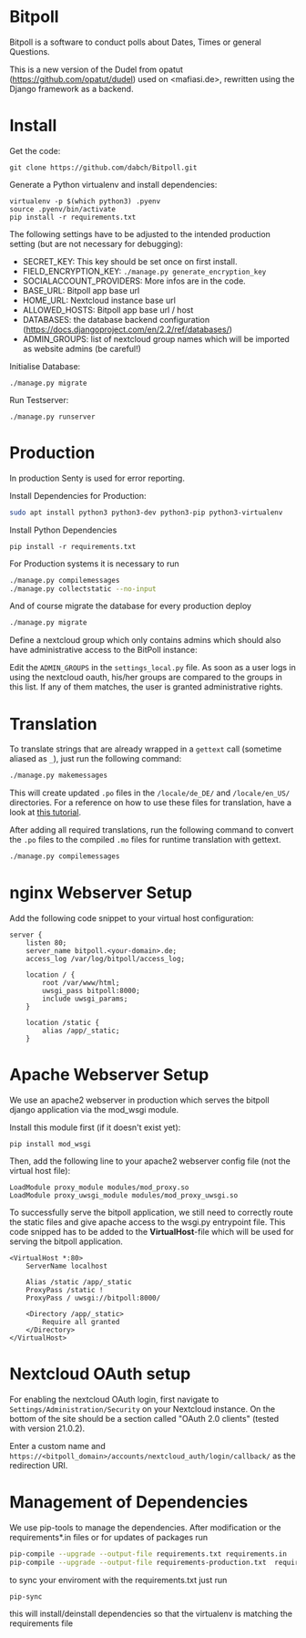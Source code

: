 # Bitpoll

Bitpoll is a software to conduct polls about Dates, Times or general Questions.

This is a new version of the Dudel from opatut (<https://github.com/opatut/dudel>) used on <mafiasi.de>, rewritten using
the Django framework as a backend.

# Install

Get the code:

~~~
git clone https://github.com/dabch/Bitpoll.git
~~~

Generate a Python virtualenv and install dependencies:

```
virtualenv -p $(which python3) .pyenv
source .pyenv/bin/activate
pip install -r requirements.txt
```

The following settings have to be adjusted to the intended production setting (but are not necessary for debugging):

* SECRET_KEY: This key should be set once on first install.
* FIELD_ENCRYPTION_KEY: `./manage.py generate_encryption_key`
* SOCIALACCOUNT_PROVIDERS: More infos are in the code.
* BASE_URL: Bitpoll app base url
* HOME_URL: Nextcloud instance base url
* ALLOWED_HOSTS: Bitpoll app base url / host
* DATABASES: the database backend configuration (https://docs.djangoproject.com/en/2.2/ref/databases/)
* ADMIN_GROUPS: list of nextcloud group names which will be imported as website admins (be careful!)

Initialise Database:

```
./manage.py migrate
```

Run Testserver:

```
./manage.py runserver
```

# Production

In production Senty is used for error reporting.

Install Dependencies for Production:

```bash
sudo apt install python3 python3-dev python3-pip python3-virtualenv
```

Install Python Dependencies

```
pip install -r requirements.txt
```

For Production systems it is necessary to run

```bash
./manage.py compilemessages
./manage.py collectstatic --no-input
```

And of course migrate the database for every production deploy

```bash
./manage.py migrate
```

Define a nextcloud group which only contains admins which should also have administrative access to the BitPoll
instance:

Edit the `ADMIN_GROUPS` in the `settings_local.py` file. As soon as a user logs in using the nextcloud oauth, his/her
groups are compared to the groups in this list. If any of them matches, the user is granted
administrative rights.

# Translation

To translate strings that are already wrapped in a `gettext` call (sometime aliased as `_`), just
run the following command:

```bash
./manage.py makemessages
```

This will create updated `.po` files in the `/locale/de_DE/` and `/locale/en_US/` directories. 
For a reference on how to use these files for translation, have a look at [this
tutorial](https://docs.djangoproject.com/en/4.0/topics/i18n/translation/).

After adding all required translations, run the following command to convert the `.po` files to the
compiled `.mo` files for runtime translation with gettext.

```bash
./manage.py compilemessages
```

# nginx Webserver Setup

Add the following code snippet to your virtual host configuration:

```
server {
    listen 80;
    server_name bitpoll.<your-domain>.de;
    access_log /var/log/bitpoll/access_log;
    
    location / {
        root /var/www/html;
        uwsgi_pass bitpoll:8000;
        include uwsgi_params;
    }
    
    location /static {
        alias /app/_static;
    }
```

# Apache Webserver Setup

We use an apache2 webserver in production which serves the bitpoll django application via the mod_wsgi module.

Install this module first (if it doesn't exist yet):

```
pip install mod_wsgi
```

Then, add the following line to your apache2 webserver config file (not the virtual host file):

```apache2
LoadModule proxy_module modules/mod_proxy.so
LoadModule proxy_uwsgi_module modules/mod_proxy_uwsgi.so
```

To successfully serve the bitpoll application, we still need to correctly route the static files and give apache access
to the wsgi.py entrypoint file. This code snipped has to be added to the **VirtualHost**-file which will be used for
serving the bitpoll application.

```apache2
<VirtualHost *:80>
    ServerName localhost

    Alias /static /app/_static
    ProxyPass /static !
    ProxyPass / uwsgi://bitpoll:8000/

    <Directory /app/_static>
        Require all granted
    </Directory>
</VirtualHost>
```

# Nextcloud OAuth setup

For enabling the nextcloud OAuth login, first navigate to `Settings/Administration/Security` on your Nextcloud instance.
On the bottom of the site should be a section called "OAuth 2.0 clients" (tested with version 21.0.2).

Enter a custom name and `https://<bitpoll_domain>/accounts/nextcloud_auth/login/callback/` as the redirection URI.

# Management of Dependencies

We use pip-tools to manage the dependencies. After modification or the requirements*.in files or for updates of packages
run

```bash
pip-compile --upgrade --output-file requirements.txt requirements.in
pip-compile --upgrade --output-file requirements-production.txt  requirements-production.in requirements.in
```

to sync your enviroment with the requirements.txt just run

```bash
pip-sync
```

this will install/deinstall dependencies so that the virtualenv is matching the requirements file
